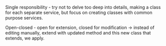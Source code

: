 Single responsibility - try not to delve too deep into details, making a class for each separate service, but focus on creating classes with common purpose services.

Open-closed - open for extension, closed for modification -> instead of editing manually, extend with updated method and this new class that extends, we apply.